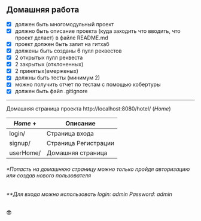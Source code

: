 Домашняя работа 
---
- [X] должен быть многомодульный проект
- [X] должно быть описание проекта (куда заходить что вводить, что проект делает) в файле README.md
- [X] проект должен быть залит на гитхаб
- [X] должены быть созданы 6 пулл реквестов 
- [X] 2 открытых пулл реквеста
- [X] 2 закрытых (отклоненных)
- [X] 2 принятых(вмерженых)
- [X] должны быть тесты (минимум 2)
- [X] можно получить отчет по тестам с помощью кобертуры
- [X] должен быть файл .gitignore 

---
Домашняя страница проекта http://localhost:8080/hotel/ (*Home*)

|*Home* +|Описание|
|---|---|
|login/|Страница входа|
|signup/|Страница Регистрации|
|userHome/|Домашняя страница|
###### **Попасть на домашнюю страницу можно только пройдя авторизацию или создав нового пользователя*
###### ***Для входа можно использовать login: admin Password: admin*
:sunglasses:
